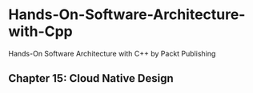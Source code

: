# Hands-On-Software-Architecture-with-Cpp
Hands-On Software Architecture with C++ by Packt Publishing

## Chapter 15: Cloud Native Design
